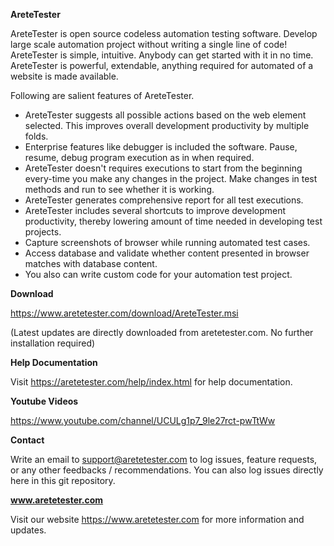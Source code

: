 **AreteTester**

AreteTester is open source codeless automation testing software. Develop large scale automation project without writing a single line of code! AreteTester is simple, intuitive. Anybody can get started with it in no time. AreteTester is powerful, extendable, anything required for automated of a website is made available.

Following are salient features of AreteTester.
* AreteTester suggests all possible actions based on the web element selected. This improves overall development productivity by multiple folds.
* Enterprise features like debugger is included the software. Pause, resume, debug program execution as in when required.
* AreteTester doesn't requires executions to start from the beginning every-time you make any changes in the project. Make changes in test methods and run to see whether it is working.
* AreteTester generates comprehensive report for all test executions.
* AreteTester includes several shortcuts to improve development productivity, thereby lowering amount of time needed in developing test projects.
* Capture screenshots of browser while running automated test cases.
* Access database and validate whether content presented in browser matches with database content.
* You also can write custom code for your automation test project.

**Download**

https://www.aretetester.com/download/AreteTester.msi

(Latest updates are directly downloaded from aretetester.com. No further installation required)

**Help Documentation**

Visit https://aretetester.com/help/index.html for help documentation.

**Youtube Videos**

https://www.youtube.com/channel/UCULg1p7_9le27rct-pwTtWw

**Contact**

Write an email to support@aretetester.com to log issues, feature requests, or any other feedbacks / recommendations. You can also log issues directly here in this git repository.

**www.aretetester.com**

Visit our website https://www.aretetester.com for more information and updates.
